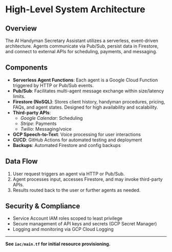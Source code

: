 # High-Level System Architecture

## Overview
The AI Handyman Secretary Assistant utilizes a serverless, event-driven architecture. Agents communicate via Pub/Sub, persist data in Firestore, and connect to external APIs for scheduling, payments, and messaging.

## Components
- **Serverless Agent Functions**: Each agent is a Google Cloud Function triggered by HTTP or Pub/Sub events.
- **Pub/Sub**: Facilitates multi-agent message exchange within size/latency limits.
- **Firestore (NoSQL)**: Stores client history, handyman procedures, pricing, FAQs, and agent states. Designed for high availability and scalability.
- **Third-party APIs**:
  - *Google Calendar*: Scheduling
  - *Stripe*: Payments
  - *Twilio*: Messaging/voice
- **GCP Speech-to-Text**: Voice processing for user interactions
- **CI/CD**: GitHub Actions for automated testing and deployment
- **Backups**: Automated Firestore and config backups

## Data Flow
1. User request triggers an agent via HTTP or Pub/Sub.
2. Agent processes input, accesses Firestore, and may invoke third-party APIs.
3. Results routed back to the user or further agents as needed.

## Security & Compliance
- Service Account IAM roles scoped to least privilege
- Secure management of API keys and secrets (GCP Secret Manager)
- Logging and monitoring via GCP Cloud Logging

---
**See `iac/main.tf` for initial resource provisioning.**
